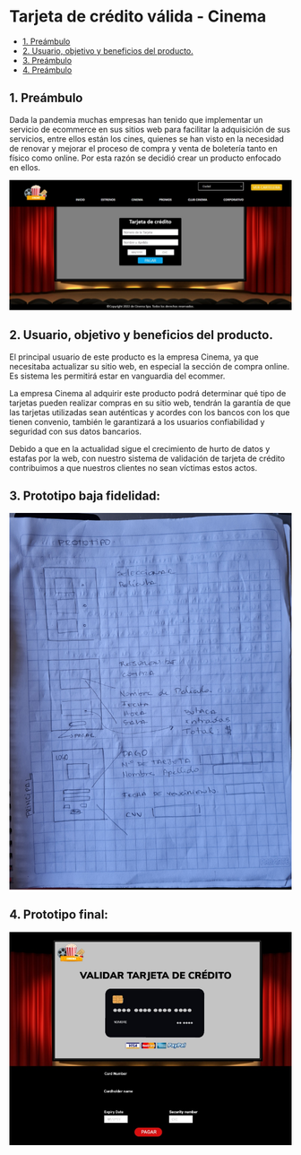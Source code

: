 # Tarjeta de crédito válida - Cinema

* [1. Preámbulo](#1-preámbulo)
* [2. Usuario, objetivo y beneficios del producto.](#2-usuario-objetivo-y-beneficios-del-producto)
* [3. Preámbulo](#3-prototipo-baja-fidelidad)
* [4. Preámbulo](#4-prototipo-final)

## 1. Preámbulo

Dada la pandemia muchas empresas han tenido que implementar un servicio de ecommerce en sus sitios web para facilitar la adquisición de sus servicios, entre ellos están los cines, quienes se han visto en la necesidad de renovar y mejorar el proceso de compra y venta de boletería tanto en físico como online. Por esta razón se decidió crear un producto enfocado en ellos. 

<img src="./src/imgFinal.jpg" alt="Imagen final del sitio web"/>

## 2. Usuario, objetivo y beneficios del producto.

El principal usuario de este producto es la empresa Cinema, ya que necesitaba actualizar su sitio web,  en especial la sección de compra online. Es sistema les permitirá estar en vanguardia del ecommer.  

La empresa Cinema al adquirir este producto podrá determinar qué tipo de tarjetas pueden realizar compras en su sitio web, tendrán la garantía de que las tarjetas utilizadas sean auténticas y acordes con los bancos con los que tienen convenio, también le garantizará a los usuarios confiabilidad y seguridad con sus datos bancarios. 

Debido a que en la actualidad sigue el crecimiento de hurto de datos y estafas por la web, con nuestro sistema de validación de tarjeta de crédito contribuimos a que nuestros clientes no sean víctimas estos actos.

## 3. Prototipo baja fidelidad:
<img src="./src/prototipoBaja.jpg" alt="Imagen prototipo de baja fidelidad"/>

## 4. Prototipo final:
<img src="./src/prototipoAlta.jpg" alt="Imagen prototipo de alta fidelidad"/>

